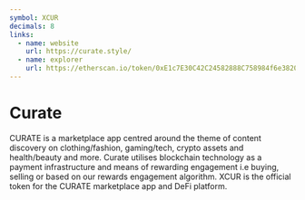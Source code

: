 ```yaml
---
symbol: XCUR
decimals: 8
links:
  - name: website
    url: https://curate.style/
  - name: explorer
    url: https://etherscan.io/token/0xE1c7E30C42C24582888C758984f6e382096786bd
---
```


# Curate

CURATE is a marketplace app centred around the theme of content discovery on clothing/fashion, gaming/tech, crypto assets and health/beauty and more. Curate utilises blockchain technology as a payment infrastructure and means of rewarding engagement i.e buying, selling or based on our rewards engagement algorithm. XCUR is the official token for the CURATE marketplace app and DeFi platform.
